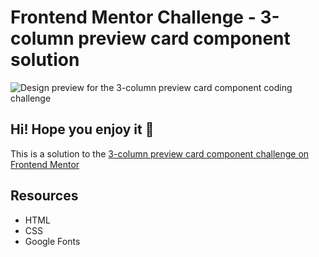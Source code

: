 # Frontend Mentor Challenge - 3-column preview card component solution

![Design preview for the 3-column preview card component coding challenge](./design/desktop-preview.jpg)

## Hi! Hope you enjoy it 👋

This is a solution to the [3-column preview card component challenge on Frontend Mentor](https://www.frontendmentor.io/challenges/3column-preview-card-component-pH92eAR2-) 


## Resources
- HTML
- CSS
- Google Fonts


